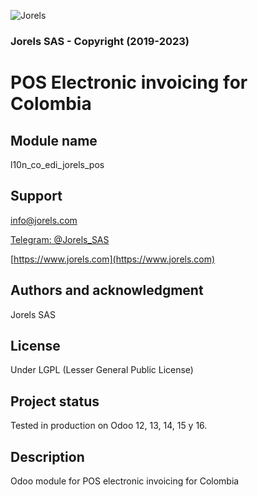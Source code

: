 ![Jorels](https://www.jorels.com/web/image/res.company/1/logo)
### Jorels SAS - Copyright (2019-2023)

# POS Electronic invoicing for Colombia

## Module name
l10n_co_edi_jorels_pos

## Support

[info@jorels.com](mailto:info@jorels.com)

[Telegram: @Jorels_SAS](https://t.me/Jorels_SAS)

[https://www.jorels.com](https://www.jorels.com)

## Authors and acknowledgment
Jorels SAS

## License
Under LGPL (Lesser General Public License)

## Project status
Tested in production on Odoo 12, 13, 14, 15 y 16.

## Description
Odoo module for POS electronic invoicing for Colombia
